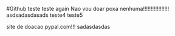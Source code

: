 #Github
teste teste again
Nao vou doar poxa nenhuma!!!!!!!!!!!!!!!!!
asdsadasdasads
teste4
teste5


site de doacao pypal.com!!! sadasdasdas


